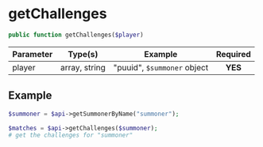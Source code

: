 # getChallenges
```php
public function getChallenges($player)
```

| Parameter | Type(s)       | Example                     | Required |
| --------- | ------------- | --------------------------- | :------: |
| player    | array, string | "puuid", `$summoner` object | **YES**  |



## Example
```php
$summoner = $api->getSummonerByName("summoner");

$matches = $api->getChallenges($summoner);
# get the challenges for "summoner"
```